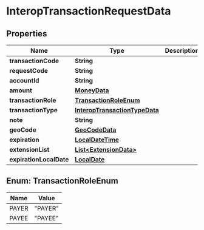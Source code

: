 
# InteropTransactionRequestData

## Properties
Name | Type | Description | Notes
------------ | ------------- | ------------- | -------------
**transactionCode** | **String** |  | 
**requestCode** | **String** |  |  [optional]
**accountId** | **String** |  | 
**amount** | [**MoneyData**](MoneyData.md) |  | 
**transactionRole** | [**TransactionRoleEnum**](#TransactionRoleEnum) |  | 
**transactionType** | [**InteropTransactionTypeData**](InteropTransactionTypeData.md) |  |  [optional]
**note** | **String** |  |  [optional]
**geoCode** | [**GeoCodeData**](GeoCodeData.md) |  |  [optional]
**expiration** | [**LocalDateTime**](LocalDateTime.md) |  |  [optional]
**extensionList** | [**List&lt;ExtensionData&gt;**](ExtensionData.md) |  |  [optional]
**expirationLocalDate** | [**LocalDate**](LocalDate.md) |  |  [optional]


<a name="TransactionRoleEnum"></a>
## Enum: TransactionRoleEnum
Name | Value
---- | -----
PAYER | &quot;PAYER&quot;
PAYEE | &quot;PAYEE&quot;




